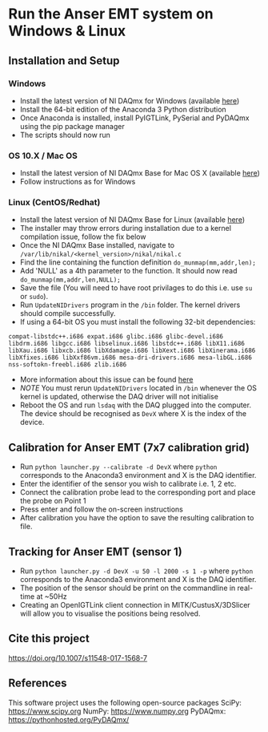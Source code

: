 # Run the Anser EMT system on Windows & Linux

## Installation and Setup

### Windows
- Install the latest version of NI DAQmx for Windows (available [here](http://www.ni.com/download/ni-daqmx-17.6/7169/en/))
- Install the 64-bit edition of the Anaconda 3 Python distribution
- Once Anaconda is installed, install PyIGTLink, PySerial and PyDAQmx using the pip package manager
- The scripts should now run

### OS 10.X / Mac OS
- Install the latest version of NI DAQmx Base for Mac OS X (available [here](http://www.ni.com/download/ni-daqmx-base-15.0/5648/en/))
- Follow instructions as for Windows
### Linux (CentOS/Redhat)
- Install the latest version of NI DAQmx Base for Linux (available [here](http://www.ni.com/download/ni-daqmx-base-15.0/5644/en/))
- The installer may throw errors during installation due to a kernel compilation issue, follow the fix below
- Once the NI DAQmx Base installed, navigate to `/var/lib/nikal/<kernel_version>/nikal/nikal.c`
- Find the line containing the function definition `do_munmap(mm,addr,len);`
- Add 'NULL' as a 4th parameter to the function. It should now read `do_munmap(mm,addr,len,NULL);`
- Save the file (You will need to have root privilages to do this i.e. use `su ` or `sudo`).
- Run `UpdateNIDrivers` program in the `/bin` folder. The kernel drivers should compile successfully.
- If using a 64-bit OS you must install the following 32-bit dependencies:

`compat-libstdc++.i686
expat.i686
glibc.i686
glibc-devel.i686
libdrm.i686
libgcc.i686
libselinux.i686
libstdc++.i686
libX11.i686
libXau.i686
libxcb.i686
libXdamage.i686
libXext.i686
libXinerama.i686
libXfixes.i686
libXxf86vm.i686
mesa-dri-drivers.i686
mesa-libGL.i686
nss-softokn-freebl.i686
zlib.i686`
- More information about this issue can be found [here](https://knowledge.ni.com/KnowledgeArticleDetails?id=kA00Z000000PASQSA4)
- *NOTE* You must rerun `UpdateNIDrivers` located in `/bin` whenever the OS kernel is updated, otherwise the DAQ driver will not initialise
- Reboot the OS and run `lsdaq` with the DAQ plugged into the computer. The device should be recognised as `DevX` where X is the index of the device.

## Calibration for Anser EMT (7x7 calibration grid)
- Run `python launcher.py --calibrate -d DevX` where `python` corresponds to the Anaconda3 environment and X is the DAQ identifier.
- Enter the identifier of the sensor you wish to calibrate i.e. 1, 2 etc.
- Connect the calibration probe lead to the corresponding port and place the probe on Point 1
- Press enter and follow the on-screen instructions
- After calibration you have the option to save the resulting calibration to file.

## Tracking for Anser EMT (sensor 1)
- Run `python launcher.py -d DevX -u 50 -l 2000 -s 1 -p` where `python` corresponds to the Anaconda3 environment and X is the DAQ identifier.
- The position of the sensor should be print on the commandline in real-time at ~50Hz
- Creating an OpenIGTLink client connection in  MITK/CustusX/3DSlicer will allow you to visualise the positions being resolved.
## Cite this project
https://doi.org/10.1007/s11548-017-1568-7
## References
This software project uses the following open-source packages
SciPy: https://www.scipy.org
NumPy: https://www.numpy.org
PyDAQmx: https://pythonhosted.org/PyDAQmx/

[0]: http://www.ni.com/download/ni-daqmx-17.6/7169/en/
[1]: http://www.ni.com/download/ni-daqmx-base-15.0/5648/en/
[3]: http://www.ni.com/download/ni-daqmx-base-15.0/5644/en/